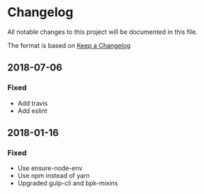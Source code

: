 # Changelog
All notable changes to this project will be documented in this file.

The format is based on [Keep a Changelog](http://keepachangelog.com/en/1.0.0/)

## 2018-07-06
### Fixed
- Add travis
- Add eslint

## 2018-01-16
### Fixed
- Use ensure-node-env
- Use npm instead of yarn
- Upgraded gulp-cli and bpk-mixins
